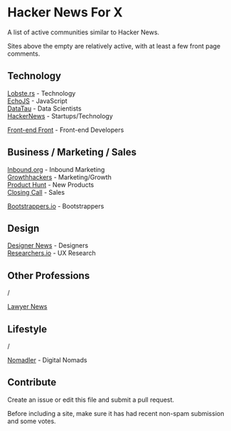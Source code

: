 # Hacker News For X

A list of active communities similar to Hacker News.

Sites above the empty are relatively active, with at least a few front page comments.

## Technology

[Lobste.rs](https://lobste.rs/) - Technology  
[EchoJS](http://www.echojs.com/) - JavaScript  
[DataTau](http://www.datatau.com/) - Data Scientists  
[HackerNews](https://news.ycombinator.com/) - Startups/Technology  
  
[Front-end Front](http://frontendfront.com/) - Front-end Developers

## Business / Marketing / Sales

[Inbound.org](http://inbound.org/) - Inbound Marketing  
[Growthhackers](http://growthhackers.com/) - Marketing/Growth  
[Product Hunt](http://www.producthunt.com/) - New Products  
[Closing Call](http://closingcall.co/) - Sales  
  
[Bootstrappers.io](http://www.bootstrappers.io/) - Bootstrappers  

## Design

[Designer News](https://www.designernews.co/) - Designers  
[Researchers.io](http://researchers.io/) - UX Research

## Other Professions

/

[Lawyer News](https://lawyeritis.com/)

## Lifestyle

/
  
[Nomadler](http://nomadler.com/) - Digital Nomads  

## Contribute

Create an issue or edit this file and submit a pull request.

Before including a site, make sure it has had recent non-spam submission and some votes.
